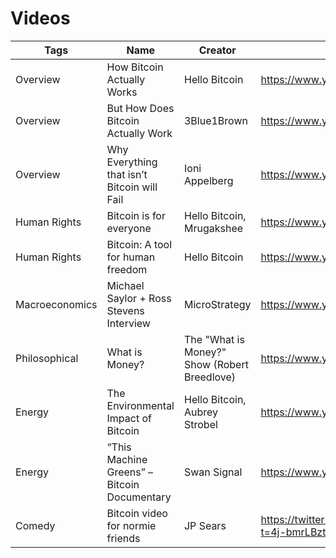 # Videos

| Tags           	| Name                                        	| Creator                                      	| Link                                                                                   	|
|----------------	|---------------------------------------------	|----------------------------------------------	|----------------------------------------------------------------------------------------	|
| Overview       	| How Bitcoin Actually Works                  	| Hello Bitcoin                                	| https://www.youtube.com/watch?v=6vQB3XGB7ig                                            	|
| Overview       	| But How Does Bitcoin Actually Work          	| 3Blue1Brown                                  	| https://www.youtube.com/watch?v=bBC-nXj3Ng4                                            	|
| Overview       	| Why Everything that isn’t Bitcoin will Fail 	| Ioni Appelberg                               	| https://www.youtube.com/watch?v=TIkqBZnrKJM                                            	|
| Human Rights   	| Bitcoin is for everyone                     	| Hello Bitcoin, Mrugakshee                    	| https://www.youtube.com/watch?v=oubZGyDY4Dc                                            	|
| Human Rights   	| Bitcoin: A tool for human freedom           	| Hello Bitcoin                                	| https://www.youtube.com/watch?v=5Ib1FSRjSwY                                            	|
| Macroeconomics 	| Michael Saylor + Ross Stevens Interview     	| MicroStrategy                                	| https://www.youtube.com/watch?v=NoobUKNttmw                                            	|
| Philosophical  	| What is Money?                              	| The "What is Money?" Show (Robert Breedlove) 	| https://www.youtube.com/watch?v=J4IylYhh6Vw                                            	|
| Energy         	| The Environmental Impact of Bitcoin         	| Hello Bitcoin, Aubrey Strobel                	| https://www.youtube.com/watch?v=1Z7GjXgdUy4                                            	|
| Energy         	| “This Machine Greens” – Bitcoin Documentary 	| Swan Signal                                  	| https://www.youtube.com/watch?v=b-7dMVcVWgc                                            	|
| Comedy         	| Bitcoin video for normie friends            	| JP Sears                                     	| https://twitter.com/ck_SNARKs/status/1481753893600067589?t=4j-bmrLBzt4CnVbtyGGGZw&s=19 	|